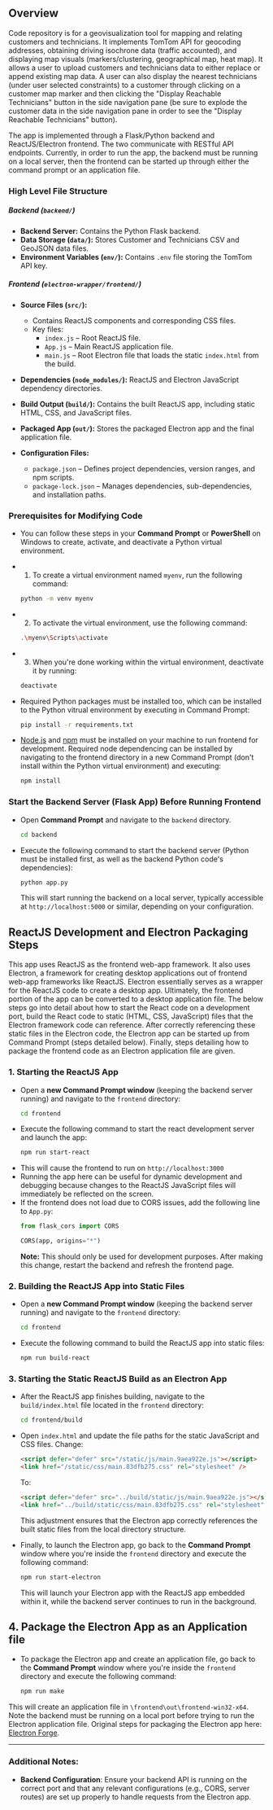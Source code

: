 
## Overview
Code repository is for a geovisualization tool for mapping and relating customers and technicians. It implements TomTom API for geocoding addresses, obtaining driving isochrone data (traffic accounted), and displaying map visuals (markers/clustering, geographical map, heat map). It allows a user to upload customers and technicians data to either replace or append existing map data. A user can also display the nearest technicians (under user selected constraints) to a customer through clicking on a customer map marker and then clicking the "Display Reachable Technicians" button in the side navigation pane (be sure to explode the customer data in the side navigation pane in order to see the "Display Reachable Technicians" button).

The app is implemented through a Flask/Python backend and ReactJS/Electron frontend. The two communicate with RESTful API endpoints. Currently, in order to run the app, the backend must be running on a local server, then the frontend can be started up through either the command prompt or an application file.

### High Level File Structure
##### Backend (`backend/`)
- **Backend Server:** Contains the Python Flask backend.
- **Data Storage (`data/`):** Stores Customer and Technicians CSV and GeoJSON data files.
- **Environment Variables (`env/`):** Contains `.env` file storing the TomTom API key.

##### Frontend (`electron-wrapper/frontend/`)
- **Source Files (`src/`):**  
  - Contains ReactJS components and corresponding CSS files.  
  - Key files:  
    - `index.js` – Root ReactJS file.  
    - `App.js` – Main ReactJS application file.  
    - `main.js` – Root Electron file that loads the static `index.html` from the build.  

- **Dependencies (`node_modules/`):** ReactJS and Electron JavaScript dependency directories.

- **Build Output (`build/`):** Contains the built ReactJS app, including static HTML, CSS, and JavaScript files.

- **Packaged App (`out/`):** Stores the packaged Electron app and the final application file.

- **Configuration Files:**
  - `package.json` – Defines project dependencies, version ranges, and npm scripts.
  - `package-lock.json` – Manages dependencies, sub-dependencies, and installation paths.


### Prerequisites for Modifying Code
* You can follow these steps in your **Command Prompt** or **PowerShell** on Windows to create, activate, and deactivate a Python virtual environment.

- 1. To create a virtual environment named `myenv`, run the following command:
    ```bash
    python -m venv myenv
    ```
- 2. To activate the virtual environment, use the following command:
    ```bash
    .\myenv\Scripts\activate
    ```
- 3. When you're done working within the virtual environment, deactivate it by running:
    ```bash
    deactivate
    ```

* Required Python packages must be installed too, which can be installed to the Python vitrual environment by executing in Command Prompt:
    ```bash
    pip install -r requirements.txt
    ```
* [Node.js](https://nodejs.org/) and [npm](https://www.npmjs.com/) must be installed on your machine to run frontend for development. Required node dependencing can be installed by navigating to the frontend directory in a new Command Prompt (don't install within the Python virtual environment) and executing:
    ```bash
    npm install
    ```


### Start the Backend Server (Flask App) Before Running Frontend

- Open **Command Prompt** and navigate to the `backend` directory.
  ```bash
  cd backend
  ```
- Execute the following command to start the backend server (Python must be installed first, as well as the backend Python code's dependencies):
  ```bash
  python app.py
  ```
  This will start running the backend on a local server, typically accessible at `http://localhost:5000` or similar, depending on your configuration.


## ReactJS Development and Electron Packaging Steps
This app uses ReactJS as the frontend web-app framework. It also uses Electron, a framework for creating desktop applications out of frontend web-app frameworks like ReactJS. Electron essentially serves as a wrapper for the ReactJS code to create a desktop app. Ultimately, the frontend portion of the app can be converted to a desktop application file. The below steps go into detail about how to start the React code on a development port, build the React code to static (HTML, CSS, JavaScript) files that the Electron framework code can reference. After correctly referencing these static files in the Electron code, the Electron app can be started up from Command Prompt (steps detailed below). Finally, steps detailing how to package the frontend code as an Electron application file are given. 

### 1. Starting the ReactJS App
- Open a **new Command Prompt window** (keeping the backend server running) and navigate to the `frontend` directory:
  ```bash
  cd frontend
  ```
- Execute the following command to start the react development server and launch the app:
  ```bash
  npm run start-react
  ```
- This will cause the frontend to run on `http://localhost:3000`
- Running the app here can be useful for dynamic development and debugging because changes to the ReactJS JavaScript files will immediately be reflected on the screen.
- If the frontend does not load due to CORS issues, add the following line to `App.py`:
    ```python
    from flask_cors import CORS
    
    CORS(app, origins="*")
    ```
    **Note:** This should only be used for development purposes. After making this change, restart the backend and refresh the frontend page.

### 2. Building the ReactJS App into Static Files

- Open a **new Command Prompt window** (keeping the backend server running) and navigate to the `frontend` directory:
  ```bash
  cd frontend
  ```
- Execute the following command to build the ReactJS app into static files:
  ```bash
  npm run build-react
  ```

### 3. Starting the Static ReactJS Build as an Electron App

- After the ReactJS app finishes building, navigate to the `build/index.html` file located in the `frontend` directory:
  ```bash
  cd frontend/build
  ```
- Open `index.html` and update the file paths for the static JavaScript and CSS files. Change:
  ```html
  <script defer="defer" src="/static/js/main.9aea922e.js"></script>
  <link href="/static/css/main.83dfb275.css" rel="stylesheet" />
  ```
  To:
  ```html
  <script defer="defer" src="../build/static/js/main.9aea922e.js"></script>
  <link href="../build/static/css/main.83dfb275.css" rel="stylesheet" />
  ```
  This adjustment ensures that the Electron app correctly references the built static files from the local directory structure.

- Finally, to launch the Electron app, go back to the **Command Prompt** window where you're inside the `frontend` directory and execute the following command:
  ```bash
  npm run start-electron
  ```
  This will launch your Electron app with the ReactJS app embedded within it, while the backend server continues to run in the background.

## 4. Package the Electron App as an Application file

- To package the Electron app and create an application file, go back to the **Command Prompt** window where you're inside the `frontend` directory and execute the following command:
    ```bash
    npm run make
    ```
This will create an application file in `\frontend\out\frontend-win32-x64`. Note the backend must be running on a local port before trying to run the Electron application file. Original steps for packaging the Electron app here: [Electron Forge](https://www.electronjs.org/docs/latest/tutorial/tutorial-packaging).

---


### Additional Notes:
- **Backend Configuration**: Ensure your backend API is running on the correct port and that any relevant configurations (e.g., CORS, server routes) are set up properly to handle requests from the Electron app.
